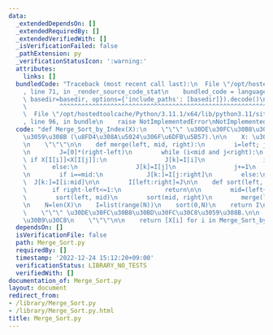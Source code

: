 ```yaml
---
data:
  _extendedDependsOn: []
  _extendedRequiredBy: []
  _extendedVerifiedWith: []
  _isVerificationFailed: false
  _pathExtension: py
  _verificationStatusIcon: ':warning:'
  attributes:
    links: []
  bundledCode: "Traceback (most recent call last):\n  File \"/opt/hostedtoolcache/Python/3.11.1/x64/lib/python3.11/site-packages/onlinejudge_verify/documentation/build.py\"\
    , line 71, in _render_source_code_stat\n    bundled_code = language.bundle(stat.path,\
    \ basedir=basedir, options={'include_paths': [basedir]}).decode()\n          \
    \         ^^^^^^^^^^^^^^^^^^^^^^^^^^^^^^^^^^^^^^^^^^^^^^^^^^^^^^^^^^^^^^^^^^^^^^^^^^^^^^^^^\n\
    \  File \"/opt/hostedtoolcache/Python/3.11.1/x64/lib/python3.11/site-packages/onlinejudge_verify/languages/python.py\"\
    , line 96, in bundle\n    raise NotImplementedError\nNotImplementedError\n"
  code: "def Merge_Sort_by_Index(X):\n    \"\"\" \u30DE\u30FC\u30B8\u30BD\u30FC\u30C8\
    \u3059\u308B (\u8FD4\u308A\u5024\u306F\u6DFB\u5B57).\n\n    X: \u30EA\u30B9\u30C8\
    \n    \"\"\"\n\n    def merge(left, mid, right):\n        i=left; j=mid; k=0\n\
    \n        J=[0]*(right-left)\n        while (i<mid and j<right):\n           \
    \ if X[I[i]]<X[I[j]]:\n                J[k]=I[i]\n                i+=1\n     \
    \       else:\n                J[k]=I[j]\n                j+=1\n            k+=1\n\
    \n        if i==mid:\n            J[k:]=I[j:right]\n        else:\n          \
    \  J[k:]=I[i:mid]\n\n        I[left:right]=J\n\n    def sort(left, right):\n \
    \       if right-left<=1:\n            return\n\n        mid=(left+right)//2\n\
    \        sort(left, mid)\n        sort(mid, right)\n        merge(left, mid, right)\n\
    \n    N=len(X)\n    I=list(range(N))\n    sort(0,N)\n    return I\n\ndef Merge_Sort(X):\n\
    \    \"\"\" \u30DE\u30FC\u30B8\u30BD\u30FC\u30C8\u3059\u308B.\n\n    X: \u30EA\
    \u30B9\u30C8\n    \"\"\"\n\n    return [X[i] for i in Merge_Sort_by_Index(X)]\n"
  dependsOn: []
  isVerificationFile: false
  path: Merge_Sort.py
  requiredBy: []
  timestamp: '2022-12-24 15:12:20+09:00'
  verificationStatus: LIBRARY_NO_TESTS
  verifiedWith: []
documentation_of: Merge_Sort.py
layout: document
redirect_from:
- /library/Merge_Sort.py
- /library/Merge_Sort.py.html
title: Merge_Sort.py
---
```

